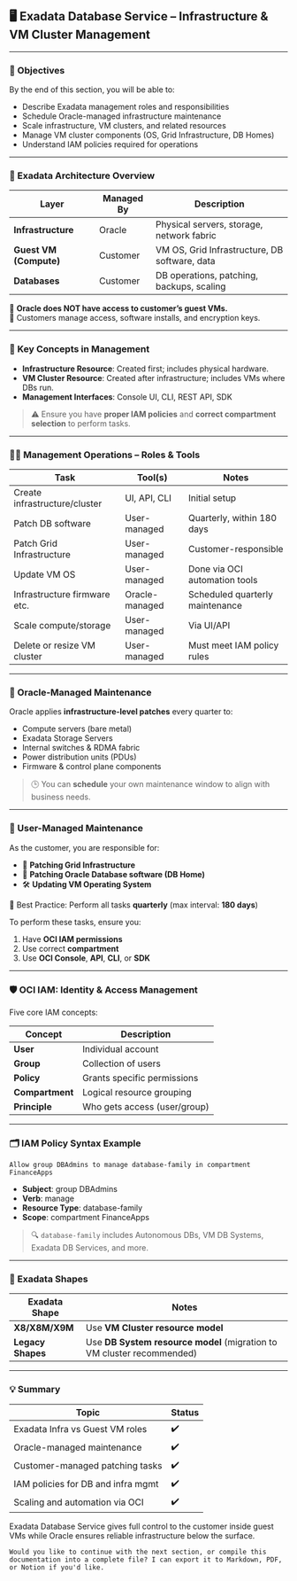 ## 🖥️ Exadata Database Service – Infrastructure & VM Cluster Management

---

### 🎯 Objectives

By the end of this section, you will be able to:

- Describe Exadata management roles and responsibilities
- Schedule Oracle-managed infrastructure maintenance
- Scale infrastructure, VM clusters, and related resources
- Manage VM cluster components (OS, Grid Infrastructure, DB Homes)
- Understand IAM policies required for operations

---

### 🧱 Exadata Architecture Overview

| Layer                 | Managed By | Description |
|-----------------------|------------|-------------|
| **Infrastructure**    | Oracle     | Physical servers, storage, network fabric |
| **Guest VM (Compute)**| Customer   | VM OS, Grid Infrastructure, DB software, data |
| **Databases**         | Customer   | DB operations, patching, backups, scaling |

🛑 **Oracle does NOT have access to customer’s guest VMs.**  
🔐 Customers manage access, software installs, and encryption keys.

---

### 🔑 Key Concepts in Management

- **Infrastructure Resource**: Created first; includes physical hardware.
- **VM Cluster Resource**: Created after infrastructure; includes VMs where DBs run.
- **Management Interfaces**: Console UI, CLI, REST API, SDK

> ⚠️ Ensure you have **proper IAM policies** and **correct compartment selection** to perform tasks.

---

### 🧑‍💻 Management Operations – Roles & Tools

| Task                         | Tool(s)           | Notes                             |
|------------------------------|-------------------|-----------------------------------|
| Create infrastructure/cluster| UI, API, CLI       | Initial setup                     |
| Patch DB software            | User-managed      | Quarterly, within 180 days        |
| Patch Grid Infrastructure    | User-managed      | Customer-responsible              |
| Update VM OS                 | User-managed      | Done via OCI automation tools     |
| Infrastructure firmware etc. | Oracle-managed    | Scheduled quarterly maintenance   |
| Scale compute/storage        | User-managed      | Via UI/API                        |
| Delete or resize VM cluster  | User-managed      | Must meet IAM policy rules        |

---

### 🔧 Oracle-Managed Maintenance

Oracle applies **infrastructure-level patches** every quarter to:

- Compute servers (bare metal)
- Exadata Storage Servers
- Internal switches & RDMA fabric
- Power distribution units (PDUs)
- Firmware & control plane components

> 🕒 You can **schedule** your own maintenance window to align with business needs.

---

### 🔄 User-Managed Maintenance

As the customer, you are responsible for:

- 🔄 **Patching Grid Infrastructure**
- 🧩 **Patching Oracle Database software (DB Home)**
- 🛠️ **Updating VM Operating System**

🔁 Best Practice: Perform all tasks **quarterly** (max interval: **180 days**)

To perform these tasks, ensure you:

1. Have **OCI IAM permissions**
2. Use correct **compartment**
3. Use **OCI Console**, **API**, **CLI**, or **SDK**

---

### 🛡️ OCI IAM: Identity & Access Management

Five core IAM concepts:

| Concept     | Description |
|-------------|-------------|
| **User**    | Individual account |
| **Group**   | Collection of users |
| **Policy**  | Grants specific permissions |
| **Compartment** | Logical resource grouping |
| **Principle** | Who gets access (user/group) |

---

### 🗂️ IAM Policy Syntax Example

```plaintext
Allow group DBAdmins to manage database-family in compartment FinanceApps
````

* **Subject**: group DBAdmins
* **Verb**: manage
* **Resource Type**: database-family
* **Scope**: compartment FinanceApps

> 🔍 `database-family` includes Autonomous DBs, VM DB Systems, Exadata DB Services, and more.

---

### 🧰 Exadata Shapes

| Exadata Shape     | Notes                                                                  |
| ----------------- | ---------------------------------------------------------------------- |
| **X8/X8M/X9M**    | Use **VM Cluster resource model**                                      |
| **Legacy Shapes** | Use **DB System resource model** (migration to VM cluster recommended) |

---

### 💡 Summary

| Topic                              | Status |
| ---------------------------------- | ------ |
| Exadata Infra vs Guest VM roles    | ✔️     |
| Oracle-managed maintenance         | ✔️     |
| Customer-managed patching tasks    | ✔️     |
| IAM policies for DB and infra mgmt | ✔️     |
| Scaling and automation via OCI     | ✔️     |

Exadata Database Service gives full control to the customer inside guest VMs while Oracle ensures reliable infrastructure below the surface.

```
Would you like to continue with the next section, or compile this documentation into a complete file? I can export it to Markdown, PDF, or Notion if you'd like.
```
